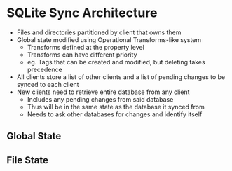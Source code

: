 # SQLite Sync Architecture
- Files and directories partitioned by client that owns them
- Global state modified using Operational Transforms-like system
	- Transforms defined at the property level
	- Transforms can have different priority
	- eg. Tags that can be created and modified, but deleting takes precedence
- All clients store a list of other clients and a list of pending changes to be synced to each client
- New clients need to retrieve entire database from any client
	- Includes any pending changes from said database
	- Thus will be in the same state as the database it synced from
	- Needs to ask other databases for changes and identify itself


## Global State


## File State